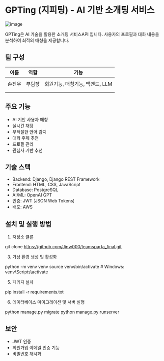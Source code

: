 # GPTing (지피팅) - AI 기반 소개팅 서비스
![image](https://github.com/user-attachments/assets/ee0fec20-ae0d-43f4-bc4d-0447d0fe1e4e)

GPTing은 AI 기술을 활용한 소개팅 서비스API 입니다. 사용자의 프로필과 대화 내용을 분석하여 최적의 매칭을 제공합니다.

## 팀 구성
| **이름** | **역할**            | **기능**                          |
|:------------:|--------------------------|----------------------------------|
|      |  |                   | 
|   손진우   | 부팀장 | 회원기능, 매칭기능, 백엔드, LLM |
|      |  |                   |
|      |  |                   |

## 주요 기능

- AI 기반 사용자 매칭
- 실시간 채팅
- 부적절한 언어 감지
- 대화 주제 추천
- 프로필 관리
- 관심사 기반 추천

## 기술 스택

- Backend: Django, Django REST Framework
- Frontend: HTML, CSS, JavaScript
- Database: PostgreSQL
- AI/ML: OpenAI GPT
- 인증: JWT (JSON Web Tokens)
- 배포: AWS

## 설치 및 실행 방법

1. 저장소 클론

git clone https://github.com/Jinw000/teamsparta_final.git

3. 가상 환경 생성 및 활성화

python -m venv venv
source venv/bin/activate # Windows: venv\Scripts\activate

5. 페키지 설치

pip install -r requirements.txt


6. 데이터베이스 마이그레이션 및 서버 실행

python manage.py migrate
python manage.py runserver

## 보안
- JWT 인증
- 회원가입 이메일 인증 기능
- 비밀번호 해시화
